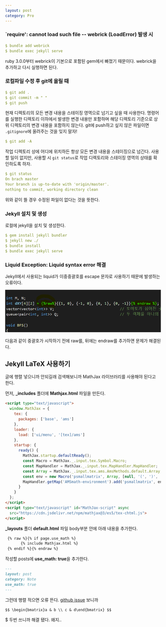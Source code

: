 ```yaml
---
layout: post
category: Pro
---
```


### `require': cannot load such file -- webrick (LoadError) 발생 시

```yaml
$ bundle add webrick
$ bundle exec jekyll serve
```
ruby 3.0.0부터 webrick이 기본으로 포함된 gem에서 빠졌기 때문이다. webrick을 추가하고 다시 실행하면 된다.

### 로컬파일 수정 후 git에 올릴 때

```yaml
$ git add .
$ git commit -m " "
$ git push
```

현재 디렉토리의 모든 변경 내용을 스테이징 영역으로 넘기고 싶을 때 사용한다. 명령어를 실행한 디렉토리 이하에서 발생한 변경 내용만 포함하며
해당 디렉토리 기준으로 상위 디렉토리의 변경 내용을 포함하지 않는다. git에 push하고 싶지 않은 파일이면 `.gitignore`에 올려주는 것을 잊지 말자!

```yaml
$ git add -A
```

작업 디렉토리 상에 어디에 위치하든 항상 모든 변경 내용을 스테이징으로 넘긴다. 사용할 일이 없지만, 사용할 시 `git status`로 작업 디렉토리와
스테이징 영역의 상태를 확인하도록 하자.

```yaml
$ git status
On brach master
Your branch is up-to-date with 'origin/master'.
nothing to commit, working directory clean
```
위와 같이 뜰 경우 수정된 파일이 없다는 것을 뜻한다.

### Jekyll 설치 및 생성

로컬에 jekyll을 설치 및 생성한다.

```yaml
$ gem install jekyll bundler
$ jekyll new ./
$ bundle install
$ bundle exec jekyll serve
```

### Liquid Exception: Liquid syntax error 해결

Jekyll에서 사용되는 liquid가 이중중괄호를 escape 문자로 사용하기 때문에 발생하는 오류이다.

![e1](./image/error1.png)

다음과 같이 중괄호가 시작하기 전에 raw를, 뒤에는 endraw를 추가하면 문제가 해결된다.


## Jekyll LaTeX 사용하기
글에 행렬 넣으니까 안되길래 검색해보니까 MathJax 라이브러리를 사용해야 된다고 한다.

먼저, **_includes** 폴더에 **Mathjax.html** 파일을 만든다.
```html
<script type="text/javascript">
  window.MathJax = {
    tex: {
      packages: ['base', 'ams']
    },
    loader: {
      load: ['ui/menu', '[tex]/ams']
    },
    startup: {
      ready() {
        MathJax.startup.defaultReady();
        const Macro = MathJax._.input.tex.Symbol.Macro;
        const MapHandler = MathJax._.input.tex.MapHandler.MapHandler;
        const Array = MathJax._.input.tex.ams.AmsMethods.default.Array;
        const env = new Macro('psmallmatrix', Array, [null, '(', ')', 'c', '.333em', '.2em', 'S', 1]);
        MapHandler.getMap('AMSmath-environment').add('psmallmatrix', env);
      }
    }
  };
</script>
<script type="text/javascript" id="MathJax-script" async
  src="https://cdn.jsdelivr.net/npm/mathjax@3/es5/tex-chtml.js">
</script>
```

**_layouts** 폴더 **default.html** 파일 body부분 안에 아래 내용을 추가한다.
```html
 {% raw %}{% if page.use_math %}
       {% include Mathjax.html %}
 {% endif %}{% endraw %}
```

작성할 posts에 **use_math: true**을 추가한다.
```markdown
---
layout: post
category: Note
use_math: true
---
```

그런데 행렬 적으면 오류 뜬다. [github issue][issue] 보니까
```
$$ \begin{bmatrix}a & b \\ c & d\end{bmatrix} $$
```
$ 두번 쓰니까 해결 됐다. 왜지..

[issue]: https://github.com/jeffreytse/jekyll-spaceship/issues/34